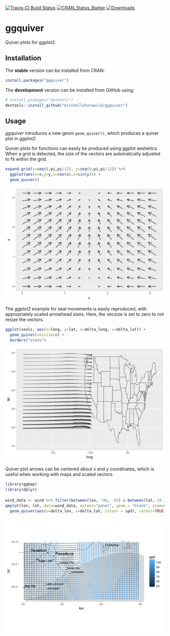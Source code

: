 <!-- README.md is generated from README.Rmd. Please edit that file -->
[![Travis-CI Build Status](https://travis-ci.org/mitchelloharawild/ggquiver.svg?branch=master)](https://travis-ci.org/mitchelloharawild/ggquiver) [![CRAN\_Status\_Badge](http://www.r-pkg.org/badges/version/ggquiver)](https://cran.r-project.org/package=ggquiver) [![Downloads](http://cranlogs.r-pkg.org/badges/ggquiver?color=brightgreen)](https://cran.r-project.org/package=ggquiver)

ggquiver
========

Quiver plots for ggplot2.

Installation
------------

The **stable** version can be installed from CRAN:

``` r
install.packages("ggquiver")
```

The **development** version can be installed from GitHub using:

``` r
# install.packages("devtools")
devtools::install_github("mitchelloharawild/ggquiver")
```

Usage
-----

*ggquiver* introduces a new geom `geom_quiver()`, which produces a quiver plot in *ggplot2*.

Quiver plots for functions can easily be produced using ggplot aeshetics. When a grid is detected, the size of the vectors are automatically adjusted to fit within the grid.

``` r
expand.grid(x=seq(0,pi,pi/12), y=seq(0,pi,pi/12)) %>%
  ggplot(aes(x=x,y=y,u=cos(x),v=sin(y))) +
  geom_quiver()
```

![](man/figure/quiverplot-1.png)

The *ggplot2* example for seal movements is easily reproduced, with appropriately scaled arrowhead sizes. Here, the vecsize is set to zero to not resize the vectors.

``` r
ggplot(seals, aes(x=long, y=lat, u=delta_long, v=delta_lat)) + 
  geom_quiver(vecsize=0) + 
  borders("state")
```

![](man/figure/sealplot-1.png)

Quiver plot arrows can be centered about x and y coordinates, which is useful when working with maps and scaled vectors.

``` r
library(ggmap)
library(dplyr)

wind_data <- wind %>% filter(between(lon, -96, -93) & between(lat, 28.7, 30))
qmplot(lon, lat, data=wind_data, extent="panel", geom = "blank", zoom=8, maptype = "toner-lite") + 
  geom_quiver(aes(u=delta_lon, v=delta_lat, colour = spd), center=TRUE)
```

![](man/figure/windplot-1.png)
